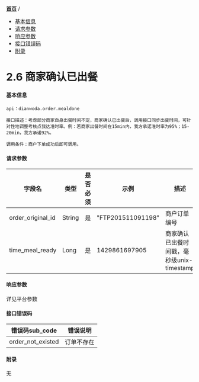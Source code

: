 [**首页**](https://open-qa1.dwbops.com/) /

- <a href="#基本信息">基本信息</a>
- <a href="#请求参数">请求参数</a>
- <a href="#响应参数">响应参数</a>
- <a href="#接口错误码">接口错误码</a>
- <a href="#附录">附录</a>


# 2.6 商家确认已出餐

#### 基本信息
```
api：dianwoda.order.mealdone

接口描述：考虑部分商家自身出餐时间不定，商家确认已出餐后，调用接口同步出餐时间，可针对性地调整考核点我达准时率。例：若商家出餐时间在15min内，我方承诺准时率为95%；15-20min，我方承诺92%。

调用条件：商户下单成功后即可调用。
```

#### 请求参数
字段名 | 类型 | 是否必须 | 示例 | 描述
---|---|---|---|---
order\_original\_id|String|是|"FTP201511091198"|商户订单编号
time\_meal\_ready|Long|是|1429861697905|商家确认已出餐时间戳，毫秒级unix-timestamp

#### 响应参数
详见平台参数

#### 接口错误码
错误码sub_code | 错误说明
---|---|
order\_not\_existed|订单不存在|

#### 附录
无